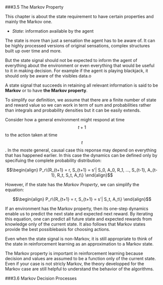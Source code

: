 ###3.5 The Markov Property

This chapter is about the state requirement to have certain properties and mainly the Markov one.
- *State*: information available by the agent

The state is more than just a sensation the agent has to be aware of.
It can be highly processed versions of original sensations, complex structures built up over time and more.

But the state signal should not be expected to inform the agent of everything about the environment or even everything that would be useful to it in making decision.
For example if the agent is playing blackjack, it should only be aware of the visibles data.o

A state signal that succeeds in retaining all relevant information is said to be **Markov**
or to have **the Markov property**.

To simplify our definition, we assume that there are a finite 
number of state and reward value so we can work in term of sum and probabilities rather
than integrals and probability densities but it can be easily extends.

Consider how a general environment might respond at time $$t+1$$ to the action taken at time $$t$$.
In the moste general, causal case this reponse may depend on everything that has happened earlier.
In this case the dynamics can be defined only by specifuing the complete probability distribution:

$$\begin{align}
P_r\{R_{t+1} = r, S_{t+1} = s'| S_0, A_0, R_1, ..., S_{t-1}, A_{t-1}, R_t, S_t, A_t\}
\end{align}$$

However, if the state has the *Markov Property*, we can simplify the equation:

$$\begin{align}
P_r\{R_{t+1} = r, S_{t+1} = s'| S_t, A_t\}
\end{align}$$

If an environment has the Markov property,
then its one-step dynamics enable us to predict the next state and expected next reward.
By iterating this equation, one can predict all future state and expected rewards from knowledge only of the current state.
It also follows that Markov states provide the best possiblebasis for choosing actions.

Even when the state signal is non-Markov, it is still appropriate
to think of the state in reinforcement learning as an approximation to a Markov state.

The Markov property is important in reinforcement learning because
decision and values are assumed to be a function only of the current state.
Even if your case is not stricly Markov, the theory developped for 
the Markov case are still helpful to understand the behavior of the algorithms.

###3.6 Markov Decision Processes

